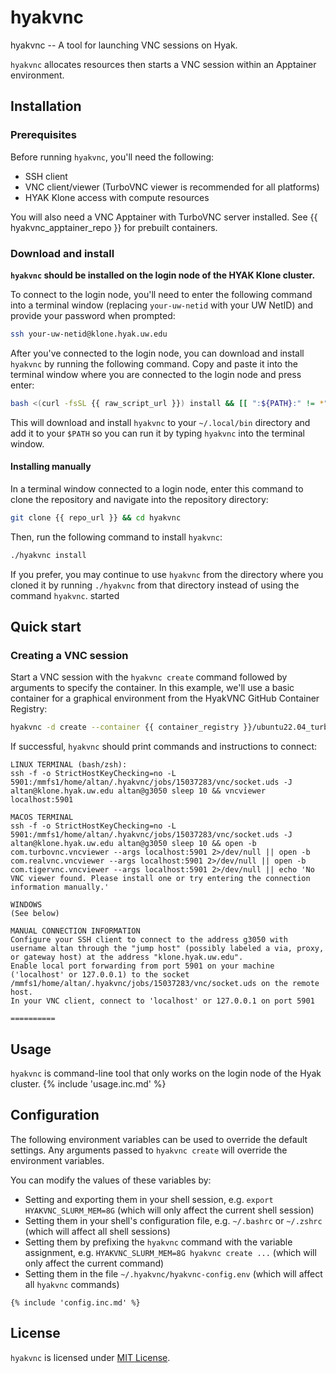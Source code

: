 # hyakvnc

hyakvnc -- A tool for launching VNC sessions on Hyak.

`hyakvnc` allocates resources then starts a VNC session within an Apptainer
environment.

## Installation

### Prerequisites

Before running `hyakvnc`, you'll need the following:

- SSH client
- VNC client/viewer (TurboVNC viewer is recommended for all platforms)
- HYAK Klone access with compute resources

You will also need a VNC Apptainer with TurboVNC server installed. See {{ hyakvnc_apptainer_repo }} for prebuilt containers.

### Download and install

**`hyakvnc` should be installed on the login node of the HYAK Klone cluster.** 

To connect to the login node, you'll need to enter the following command into a terminal window (replacing `your-uw-netid` with your UW NetID) and provide your password when prompted:

```bash
ssh your-uw-netid@klone.hyak.uw.edu
```

After you've connected to the login node, you can download and install `hyakvnc` by running the following command. Copy and paste it into the terminal window where you are connected to the login node and press enter:

```bash
bash <(curl -fsSL {{ raw_script_url }}) install && [[ ":${PATH}:" != *":$HOME/.local/bin:"* ]] && export PATH="$HOME/.local/bin:$PATH" && [-n "${ZSH_VERSION:-}" ] && rehash
```

This will download and install `hyakvnc` to your `~/.local/bin` directory and add it to your `$PATH` so you can run it by typing `hyakvnc` into the terminal window.

#### Installing manually

In a terminal window connected to a login node, enter this command to clone the repository and navigate into the repository directory:

```bash
git clone {{ repo_url }} && cd hyakvnc
```

Then, run the following command to install `hyakvnc`:

```bash
./hyakvnc install
```

If you prefer, you may continue to use `hyakvnc` from the directory where you cloned it by running `./hyakvnc` from that directory instead of using the command `hyakvnc`.
started

## Quick start

### Creating a VNC session

Start a VNC session with the `hyakvnc create` command followed by arguments to specify the container. In this example, we'll use a basic container for a graphical environment from the HyakVNC GitHub Container Registry:

```bash
hyakvnc -d create --container {{ container_registry }}/ubuntu22.04_turbovnc:latest
```

If successful, `hyakvnc` should print commands and instructions to connect:

```text
LINUX TERMINAL (bash/zsh):
ssh -f -o StrictHostKeyChecking=no -L 5901:/mmfs1/home/altan/.hyakvnc/jobs/15037283/vnc/socket.uds -J altan@klone.hyak.uw.edu altan@g3050 sleep 10 && vncviewer localhost:5901

MACOS TERMINAL
ssh -f -o StrictHostKeyChecking=no -L 5901:/mmfs1/home/altan/.hyakvnc/jobs/15037283/vnc/socket.uds -J altan@klone.hyak.uw.edu altan@g3050 sleep 10 && open -b com.turbovnc.vncviewer --args localhost:5901 2>/dev/null || open -b com.realvnc.vncviewer --args localhost:5901 2>/dev/null || open -b com.tigervnc.vncviewer --args localhost:5901 2>/dev/null || echo 'No VNC viewer found. Please install one or try entering the connection information manually.'

WINDOWS
(See below)

MANUAL CONNECTION INFORMATION
Configure your SSH client to connect to the address g3050 with username altan through the "jump host" (possibly labeled a via, proxy, or gateway host) at the address "klone.hyak.uw.edu".
Enable local port forwarding from port 5901 on your machine ('localhost' or 127.0.0.1) to the socket /mmfs1/home/altan/.hyakvnc/jobs/15037283/vnc/socket.uds on the remote host.
In your VNC client, connect to 'localhost' or 127.0.0.1 on port 5901

==========
```

## Usage

`hyakvnc` is command-line tool that only works on the login node of the Hyak cluster.
{% include 'usage.inc.md' %}
## Configuration

The following environment variables can be used to override the default settings. Any arguments passed to `hyakvnc create` will override the environment variables.

You can modify the values of these variables by:

- Setting and exporting them in your shell session, e.g. `export HYAKVNC_SLURM_MEM=8G` (which will only affect the current shell session)
- Setting them in your shell's configuration file, e.g. `~/.bashrc` or `~/.zshrc` (which will affect all shell sessions)
- Setting them by prefixing the `hyakvnc` command with the variable assignment, e.g. `HYAKVNC_SLURM_MEM=8G hyakvnc create ...` (which will only affect the current command)
- Setting them in the file `~/.hyakvnc/hyakvnc-config.env` (which will affect all `hyakvnc` commands)

```text
{% include 'config.inc.md' %}
```

## License

`hyakvnc` is licensed under [MIT License](LICENSE).
